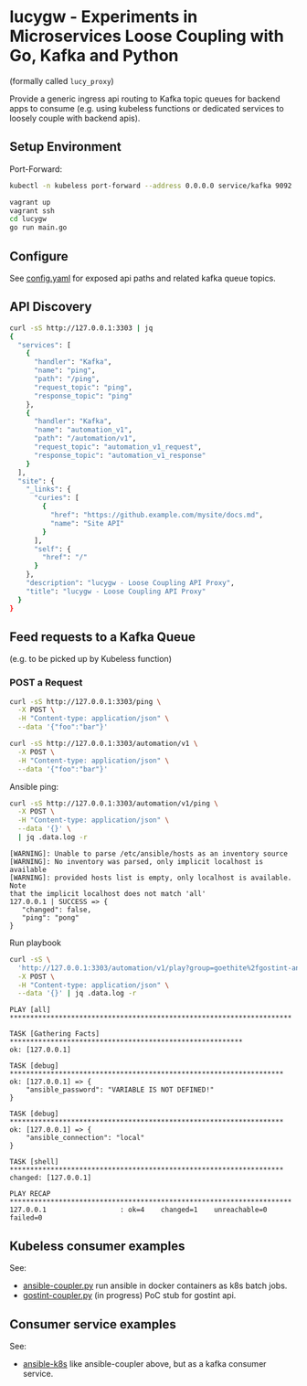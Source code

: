 # lucygw - Experiments in Microservices Loose Coupling with Go, Kafka and Python
(formally called `lucy_proxy`)

Provide a generic ingress api routing to Kafka topic queues for backend apps
to consume (e.g. using kubeless functions or dedicated services to loosely
couple with backend apis).

## Setup Environment
Port-Forward:
```bash
kubectl -n kubeless port-forward --address 0.0.0.0 service/kafka 9092
```

```bash
vagrant up
vagrant ssh
cd lucygw
go run main.go
```

## Configure
See [config.yaml](./config.yaml) for exposed api paths and related kafka queue topics.

## API Discovery
```bash
curl -sS http://127.0.0.1:3303 | jq
{
  "services": [
    {
      "handler": "Kafka",
      "name": "ping",
      "path": "/ping",
      "request_topic": "ping",
      "response_topic": "ping"
    },
    {
      "handler": "Kafka",
      "name": "automation_v1",
      "path": "/automation/v1",
      "request_topic": "automation_v1_request",
      "response_topic": "automation_v1_response"
    }
  ],
  "site": {
    "_links": {
      "curies": [
        {
          "href": "https://github.example.com/mysite/docs.md",
          "name": "Site API"
        }
      ],
      "self": {
        "href": "/"
      }
    },
    "description": "lucygw - Loose Coupling API Proxy",
    "title": "lucygw - Loose Coupling API Proxy"
  }
}
```

## Feed requests to a Kafka Queue
(e.g. to be picked up by Kubeless function)

### POST a Request
```bash
curl -sS http://127.0.0.1:3303/ping \
  -X POST \
  -H "Content-type: application/json" \
  --data '{"foo":"bar"}'
```

```bash
curl -sS http://127.0.0.1:3303/automation/v1 \
  -X POST \
  -H "Content-type: application/json" \
  --data '{"foo":"bar"}'
```

Ansible ping:
```bash
curl -sS http://127.0.0.1:3303/automation/v1/ping \
  -X POST \
  -H "Content-type: application/json" \
  --data '{}' \
  | jq .data.log -r
```

```
[WARNING]: Unable to parse /etc/ansible/hosts as an inventory source
[WARNING]: No inventory was parsed, only implicit localhost is available
[WARNING]: provided hosts list is empty, only localhost is available. Note
that the implicit localhost does not match 'all'
127.0.0.1 | SUCCESS => {
   "changed": false,
   "ping": "pong"
}
```

Run playbook
```bash
curl -sS \
  'http://127.0.0.1:3303/automation/v1/play?group=goethite%2fgostint-ansible%3a2.7.5&name=dump.yml' \
  -X POST \
  -H "Content-type: application/json" \
  --data '{}' | jq .data.log -r
```

```
PLAY [all] *********************************************************************

TASK [Gathering Facts] *********************************************************
ok: [127.0.0.1]

TASK [debug] *******************************************************************
ok: [127.0.0.1] => {
    "ansible_password": "VARIABLE IS NOT DEFINED!"
}

TASK [debug] *******************************************************************
ok: [127.0.0.1] => {
    "ansible_connection": "local"
}

TASK [shell] *******************************************************************
changed: [127.0.0.1]

PLAY RECAP *********************************************************************
127.0.0.1                  : ok=4    changed=1    unreachable=0    failed=0
```

## Kubeless consumer examples

See:
* [ansible-coupler.py](kubeless/ansible-coupler.py) run ansible in docker
  containers as k8s batch jobs.
* [gostint-coupler.py](kubeless/gostint-coupler.py) (in progress) PoC stub for
  gostint api.

## Consumer service examples

See:
* [ansible-k8s](services/ansible-k8s) like ansible-coupler above, but as a
kafka consumer service.

